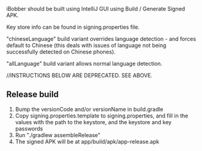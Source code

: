 iBobber should be built using IntelliJ GUI using Build / Generate Signed APK.

Key store info can be found in signing.properties file.

"chineseLanguage" build variant overrides language detection - and forces default to Chinese (this deals with issues of language not being successfully detected on Chinese phones).

"allLanguage" build variant allows normal language detection.

//INSTRUCTIONS BELOW ARE DEPRECATED.  SEE ABOVE.

## Release build
1. Bump the versionCode and/or versionName in build.gradle
1. Copy signing.properties.template to signing.properties, and fill in the values with the path to the keystore, and the keystore and key passwords
1. Run "./gradlew assembleRelease"
1. The signed APK will be at app/build/apk/app-release.apk 
